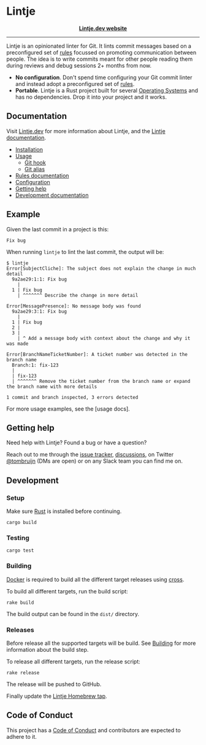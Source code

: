 # Lintje

<div align="center">
  <b><a href="https://lintje.dev">Lintje.dev website</a></b>
</div>

---

Lintje is an opinionated linter for Git. It lints commit messages based on a
preconfigured set of [rules][rules] focussed on promoting communication between
people. The idea is to write commits meant for other people reading them during
reviews and debug sessions 2+ months from now.

- __No configuration__. Don't spend time configuring your Git commit linter and
  instead adopt a preconfigured set of [rules][rules].
- __Portable__. Lintje is a Rust project built for several
  [Operating Systems](#supported-operating-systems) and has no dependencies.
  Drop it into your project and it works.

## Documentation

Visit [Lintje.dev][website] for more information about Lintje, and the
[Lintje documentation](https://lintje.dev/docs/).

- [Installation](https://lintje.dev/docs/installation/)
- [Usage][usage]
    - [Git hook](https://lintje.dev/docs/git-hooks/)
    - [Git alias](https://lintje.dev/docs/git-alias/)
- [Rules documentation][rules]
- [Configuration](https://lintje.dev/docs/configuration/)
- [Getting help](https://lintje.dev/docs/support/)
- [Development documentation](#development)

## Example

Given the last commit in a project is this:

```
Fix bug
```

When running `lintje` to lint the last commit, the output will be:

```
$ lintje
Error[SubjectCliche]: The subject does not explain the change in much detail
  9a2ae29:1:1: Fix bug
    |
  1 | Fix bug
    | ^^^^^^^ Describe the change in more detail

Error[MessagePresence]: No message body was found
  9a2ae29:3:1: Fix bug
    |
  1 | Fix bug
  2 |
  3 |
    | ^ Add a message body with context about the change and why it was made

Error[BranchNameTicketNumber]: A ticket number was detected in the branch name
  Branch:1: fix-123
  |
  | fix-123
  | ^^^^^^^ Remove the ticket number from the branch name or expand the branch name with more details

1 commit and branch inspected, 3 errors detected
```

For more usage examples, see the [usage docs].

## Getting help

Need help with Lintje? Found a bug or have a question?

Reach out to me through the [issue tracker][issues],
[discussions][discussions], on Twitter
[@tombruijn](https://twitter.com/tombruijn) (DMs are open) or on any Slack team
you can find me on.

## Development

### Setup

Make sure [Rust](https://www.rust-lang.org/) is installed before continuing.

```
cargo build
```

### Testing

```
cargo test
```

### Building

[Docker](https://www.docker.com/) is required to build all the different target
releases using [cross](https://github.com/rust-embedded/cross).

To build all different targets, run the build script:

```
rake build
```

The build output can be found in the `dist/` directory.

### Releases

Before release all the supported targets will be build. See
[Building](#building) for more information about the build step.

To release all different targets, run the release script:

```
rake release
```

The release will be pushed to GitHub.

Finally update the
[Lintje Homebrew tap](https://github.com/tombruijn/homebrew-lintje).

## Code of Conduct

This project has a [Code of Conduct](CODE_OF_CONDUCT.md) and contributors are
expected to adhere to it.

[website]: https://lintje.dev
[rules]: https://lintje.dev/docs/rules/
[usage]: https://lintje.dev/docs/usage/
[issues]: https://github.com/tombruijn/lintje/issues
[discussions]: https://github.com/tombruijn/lintje/discussions
[installation]: https://lintje.dev/docs/installation/
